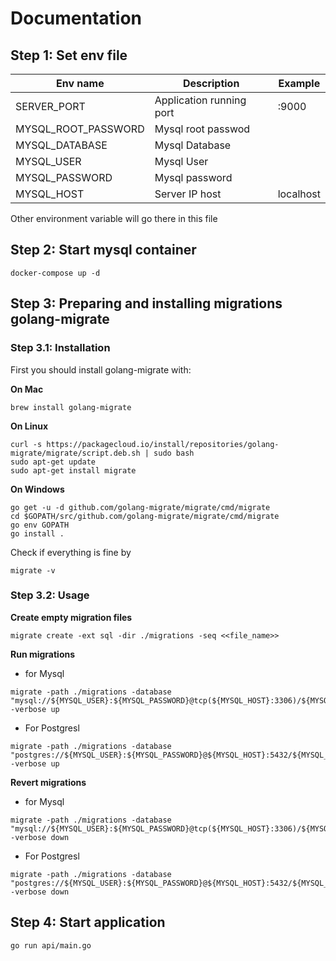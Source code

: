 # Documentation

## Step 1: Set env file
|Env name| Description|Example|
|---|---|---|
|SERVER_PORT|Application running port|:9000|
|MYSQL_ROOT_PASSWORD| Mysql root passwod||
|MYSQL_DATABASE| Mysql Database||
|MYSQL_USER| Mysql User||
|MYSQL_PASSWORD| Mysql password||
|MYSQL_HOST| Server IP host |localhost|

Other environment variable will go there in this file


## Step 2: Start mysql container

``` text
docker-compose up -d
```


## Step 3: Preparing and installing migrations golang-migrate

### Step 3.1: Installation
First you should install golang-migrate with:

**On Mac**
``` text
brew install golang-migrate
```

**On Linux**
``` text
curl -s https://packagecloud.io/install/repositories/golang-migrate/migrate/script.deb.sh | sudo bash
sudo apt-get update
sudo apt-get install migrate
```

**On Windows**
```text
go get -u -d github.com/golang-migrate/migrate/cmd/migrate
cd $GOPATH/src/github.com/golang-migrate/migrate/cmd/migrate
go env GOPATH
go install .
```

Check if everything is fine by
```text
migrate -v
```

### Step 3.2: Usage

**Create empty migration files**
```text
migrate create -ext sql -dir ./migrations -seq <<file_name>>
```

**Run migrations**
- for Mysql
```text
migrate -path ./migrations -database "mysql://${MYSQL_USER}:${MYSQL_PASSWORD}@tcp(${MYSQL_HOST}:3306)/${MYSQL_DATABASE}" -verbose up
```

- For Postgresl
```text
migrate -path ./migrations -database "postgres://${MYSQL_USER}:${MYSQL_PASSWORD}@${MYSQL_HOST}:5432/${MYSQL_DATABASE}" -verbose up
```

**Revert migrations**
- for Mysql
```text
migrate -path ./migrations -database "mysql://${MYSQL_USER}:${MYSQL_PASSWORD}@tcp(${MYSQL_HOST}:3306)/${MYSQL_DATABASE}" -verbose down
```

- For Postgresl
```text
migrate -path ./migrations -database "postgres://${MYSQL_USER}:${MYSQL_PASSWORD}@${MYSQL_HOST}:5432/${MYSQL_DATABASE}" -verbose down
```

## Step 4: Start application
```text
go run api/main.go
```
